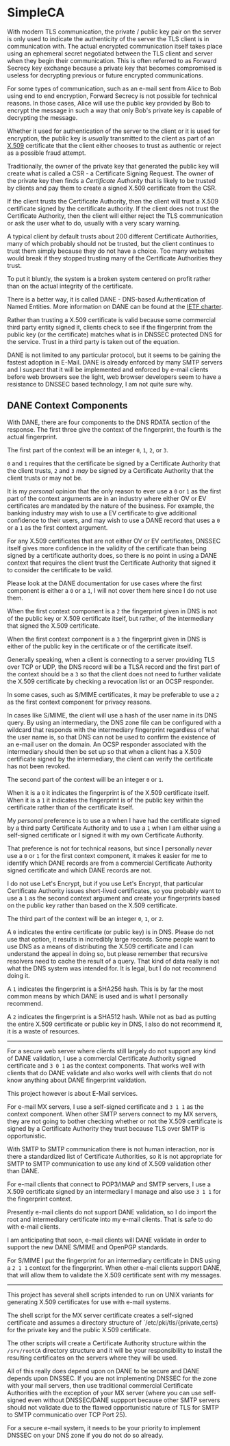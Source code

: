 SimpleCA
========

With modern TLS communication, the private / public key pair on the server is
only used to indicate the authenticity of the server the TLS client is in
communication with. The actual encrypted communication itself takes place using
an ephemeral secret negotiated between the TLS client and server when they
begin their communication. This is often referred to as Forward Secrecy key
exchange because a private key that becomes compromised is useless for
decrypting previous or future encrypted communications.

For some types of communication, such as an e-mail sent from Alice to Bob using
end to end encryption, Forward Secrecy is not possible for technical reasons.
In those cases, Alice will use the public key provided by Bob to encrypt the
message in such a way that only Bob's private key is capable of decrypting the
message.

Whether it used for authentication of the server to the client or it is used
for encryption, the public key is *usually* transmitted to the client as part
of an [X.509](https://en.wikipedia.org/wiki/X.509) certificate that the client
either chooses to trust as authentic or reject as a possible fraud attempt.

Traditionally, the owner of the private key that generated the public key will
create what is called a CSR - a Certificate Signing Request. The owner of the
private key then finds a *Certificate Authority* that is likely to be trusted
by clients and pay them to create a signed X.509 certificate from the CSR.

If the client trusts the Certificate Authority, then the client will trust a
X.509 certificate signed by the certificate authority. If the client does not
trust the Certificate Authority, then the client will either reject the TLS
communication or ask the user what to do, usually with a very scary warning.

A typical client by default trusts about 200 different Certificate Authorities,
many of which probably should not be trusted, but the client continues to trust
them simply because they do not have a choice. Too many websites would break if
they stopped trusting many of the Certificate Authorities they trust.

To put it bluntly, the system is a broken system centered on profit rather than
on the actual integrity of the certificate.

There is a better way, it is called DANE - DNS-based Authentication of Named
Entities. More information on DANE can be found at the
[IETF charter](https://datatracker.ietf.org/wg/dane/charter/).

Rather than trusting a X.509 certificate is valid because some commercial third
party entity signed it, clients check to see if the fingerprint from the public
key (or the certificate) matches what is in DNSSEC protected DNS for the
service. Trust in a third party is taken out of the equation.

DANE is not limited to any particular protocol, but it seems to be gaining the
fastest adoption in E-Mail. DANE is already enforced by many SMTP servers and
I *suspect* that it will be implemented and enforced by e-mail clients before
web browsers see the light, web browser developers seem to have a resistance to
DNSSEC based technology, I am not quite sure why.

DANE Context Components
-----------------------

With DANE, there are four components to the DNS RDATA section of the response.
The first three give the context of the fingerprint, the fourth is the actual
fingerprint.

The first part of the context will be an integer `0`, `1`, `2`, or `3`.

`0` and `1` requires that the certificate be signed by a Certificate Authority
that the client trusts, `2` and `3` *may* be signed by a Certificate Authority
that the client trusts or may not be.

It is my *personal* opinion that the only reason to ever use a `0` or `1` as
the first part of the context arguments are in an industry where either OV or
EV certificates are mandated by the nature of the business. For example, the
banking industry may wish to use a EV certificate to give additional confidence
to their users, and may wish to use a DANE record that uses a `0` or a `1` as
the first context argument.

For any X.509 certificates that are not either OV or EV certificates, DNSSEC
itself gives more confidence in the validity of the certificate than being
signed by a certificate authority does, so there is no point in using a DANE
context that requires the client trust the Certificate Authority that signed it
to consider the certificate to be valid.

Please look at the DANE documentation for use cases where the first component
is either a `0` or a `1`, I will not cover them here since I do not use them.

When the first context component is a `2` the fingerprint given in DNS is not
of the public key or X.509 certificate itself, but rather, of the intermediary
that signed the X.509 certificate.

When the first context component is a `3` the fingerprint given in DNS is
either of the public key in the certificate or of the certificate itself.

Generally speaking, when a client is connecting to a server providing TLS over
TCP or UDP, the DNS record will be a TLSA record and the first part of the
context should be a `3` so that the client does not need to further validate
the X.509 certificate by checking a revocation list or an OCSP responder.

In some cases, such as S/MIME certificates, it may be preferable to use a `2`
as the first context component for privacy reasons.

In cases like S/MIME, the client will use a hash of the user name in its DNS
query. By using an intermediary, the DNS zone file can be configured with a
wildcard that responds with the intermediary fingerprint regardless of what the
user name is, so that DNS can not be used to confirm the existence of an e-mail
user on the domain. An OCSP responder associated with the intermediary should
then be set up so that when a client has a X.509 certificate signed by the
intermediary, the client can verify the certificate has not been revoked.

The second part of the context will be an integer `0` or `1`.

When it is a `0` it indicates the fingerprint is of the X.509 certificate
itself. When it is a `1` it indicates the fingerprint is of the public key
within the certificate rather than of the certificate itself.

My *personal* preference is to use a `0` when I have had the certificate signed
by a third party Certificate Authority and to use a `1` when I am either using
a self-signed certificate or I signed it with my own Certificate Authority.

That preference is not for technical reasons, but since I personally *never*
use a `0` or `1` for the first context component, it makes it easier for me to
identify which DANE records are from a commercial Certificate Authority signed
certificate and which DANE records are not.

I do not use Let's Encrypt, but if you use Let's Encrypt, that particular
Certificate Authority issues short-lived certificates, so you probably want to
use a `1` as the second context argument and create your fingerprints based on
the public key rather than based on the X.509 certificate.

The third part of the context will be an integer `0`, `1`, or `2`.

A `0` indicates the entire certificate (or public key) is in DNS. Please do not
use that option, it results in incredibly large records. Some people want to
use DNS as a means of distributing the X.509 certificate and I can understand
the appeal in doing so, but please remember that recursive resolvers need to
cache the result of a query. That kind of data really is not what the DNS
system was intended for. It is legal, but I do not recommend doing it.

A `1` indicates the fingerprint is a SHA256 hash. This is by far the most
common means by which DANE is used and is what I personally recommend.

A `2` indicates the fingerprint is a SHA512 hash. While not as bad as putting
the entire X.509 certificate or public key in DNS, I also do not recommend it,
it is a waste of resources.

* * * * *

For a secure web server where clients still largely do not support any kind of
DANE validation, I use a commercial Certificate Authority signed certificate
and `3 0 1` as the context components. That works well with clients that do
DANE validate and also works well with clients that do not know anything about
DANE fingerprint validation.

This project however is about E-Mail services.

For e-mail MX servers, I use a self-signed certificate and `3 1 1` as the
context component. When other SMTP servers connect to my MX servers, they are
not going to bother checking whether or not the X.509 certificate is signed by
a Certificate Authority they trust because TLS over SMTP is opportunistic.

With SMTP to SMTP communication there is not human interaction, nor is there a
standardized list of Certificate Authorities, so it is not appropriate for SMTP
to SMTP communication to use any kind of X.509 validation other than DANE.

For e-mail clients that connect to POP3/IMAP and SMTP servers, I use a X.509
certificate signed by an intermediary I manage and also use `3 1 1` for the
fingerprint context.

Presently e-mail clients do not support DANE validation, so I do import the
root and intermediary certificate into my e-mail clients. That is safe to do
with e-mail clients.

I am anticipating that soon, e-mail clients will DANE validate in order to
support the new DANE S/MIME and OpenPGP standards.

For S/MIME I put the fingerprint for an intermediary certificate in DNS using
a `2 1 1` context for the fingerprint. When other e-mail clients support DANE,
that will allow them to validate the X.509 certificate sent with my messages.

* * * * *

This project has several shell scripts intended to run on UNIX variants for
generating X.509 certificates for use with e-mail systems.

The shell script for the MX server certificate creates a self-signed
certificate and assumes a directory structure of `/etc/pki/tls/{private,certs}
for the private key and the public X.509 certificate.

The other scripts will create a Certificate Authority structure within the
`/srv/rootCA` directory structure and it will be your responsibility to install
the resulting certificates on the servers where they will be used.

All of this really does depend upon on DANE to be secure and DANE depends upon
DNSSEC. If you are not implementing DNSSEC for the zone with your mail servers,
then use traditional commercial Certificate Authorities with the exception of
your MX server (where you can use self-signed even without DNSSEC/DANE
suppport because other SMTP servers should not validate due to the flawed
opportunistic nature of TLS for SMTP to SMTP communicatio over TCP Port 25).

For a secure e-mail system, it needs to be your priority to implement DNSSEC on
your DNS zone if you do not do so already.
